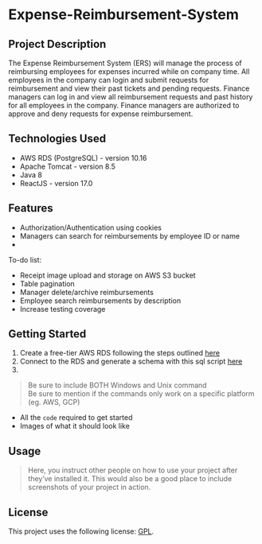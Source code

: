# Expense-Reimbursement-System
## Project Description

The Expense Reimbursement System (ERS) will manage the process of reimbursing employees for expenses incurred while on company time. All employees in the company can login and submit requests for reimbursement and view their past tickets and pending requests. Finance managers can log in and view all reimbursement requests and past history for all employees in the company. Finance managers are authorized to approve and deny requests for expense reimbursement.
## Technologies Used
* AWS RDS (PostgreSQL) - version 10.16
* Apache Tomcat - version 8.5
* Java 8
* ReactJS - version 17.0

## Features
* Authorization/Authentication using cookies
* Managers can search for reimbursements by employee ID or name
* 

To-do list:
* Receipt image upload and storage on AWS S3 bucket
* Table pagination
* Manager delete/archive reimbursements
* Employee search reimbursements by description
* Increase testing coverage
  

## Getting Started
1. Create a free-tier AWS RDS following the steps outlined [here](https://github.com/210419-USF-BSN-Java/notes/blob/main/setup/aws.md)
2. Connect to the RDS and generate a schema with this sql script [here](https://github.com/chefThomas/Expense-Reimbursement-System/tree/main/sql%20scripts)
3. 
> Be sure to include BOTH Windows and Unix command  
> Be sure to mention if the commands only work on a specific platform (eg. AWS, GCP)

- All the `code` required to get started
- Images of what it should look like

## Usage

> Here, you instruct other people on how to use your project after they’ve installed it. This would also be a good place to include screenshots of your project in action.


## License

This project uses the following license: [GPL]([<link>](https://en.wikipedia.org/wiki/GNU_General_Public_License)).
